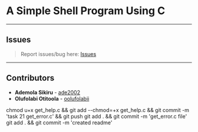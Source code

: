 # A Simple Shell Program Using C

---

## Issues

> Report issues/bug here: [Issues](https://github.com/oolufolabii/simple_shell/issues)

---

## Contributors

+ **Ademola Sikiru** - [ade2002](https://github.com/Ade2002/)
+ **Olufolabi Otitoola** - [oolufolabii](github.com/oolufolabii/)


chmod u+x get_help.c && git add --chmod=+x get_help.c && git commit -m 'task 21 get_error.c' && git push
git add .  && git commit -m 'get_error.c file'
git add . && git commit -m 'created readme'
